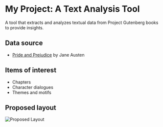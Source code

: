# My Project: A Text Analysis Tool

A tool that extracts and analyzes textual data from Project Gutenberg books to provide insights.

## Data source

- [Pride and Prejudice](https://www.gutenberg.org/ebooks/1342) by Jane Austen

## Items of interest

- Chapters
- Character dialogues
- Themes and motifs

## Proposed layout

![Proposed Layout](../docs/layout.png "Sample Layout")

